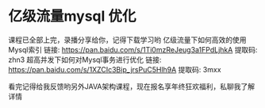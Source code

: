 # 亿级流量mysql 优化

课程已全部上完，录播分享给你，记得下载学习哟
亿级流量下如何高效的使用Mysql索引 
链接: https://pan.baidu.com/s/1Ti0mzReJeug3a1FPdLjhkA 
提取码: zhn3
超高并发下如何对Mysql事务进行优化 
链接: https://pan.baidu.com/s/1XZCIc3Bip_jrsPuC5Hlh9A 
提取码: 3mxx

看完记得给我反馈哟另外JAVA架构课程，现在报名享年终狂欢福利，私聊我了解详情